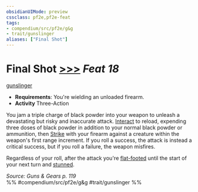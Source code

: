 ```yaml
---
obsidianUIMode: preview
cssclass: pf2e,pf2e-feat
tags:
- compendium/src/pf2e/g&g
- trait/gunslinger
aliases: ["Final Shot"]
---
```

# Final Shot  [>>>](../../rules/core-rulebook/chapter-9-playing-the-game.md#Actions "Three-Action") *Feat 18*  
[gunslinger](../../rules/traits/gunslinger-g-g.md)  

- **Requirements**: You're wielding an unloaded firearm.
- **Activity** Three-Action

You jam a triple charge of black powder into your weapon to unleash a devastating but risky and inaccurate attack. [Interact](../../rules/actions/interact.md) to reload, expending three doses of black powder in addition to your normal black powder or ammunition, then [Strike](../../rules/actions/strike.md) with your firearm against a creature within the weapon's first range increment. If you roll a success, the attack is instead a critical success, but if you roll a failure, the weapon misfires.

Regardless of your roll, after the attack you're [flat-footed](../../rules/conditions.md#Flat-footed) until the start of your next turn and [stunned](../../rules/conditions.md#Stunned).

*Source: Guns & Gears p. 119*  
%% #compendium/src/pf2e/g&g #trait/gunslinger %%
